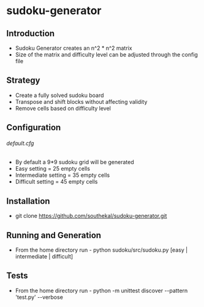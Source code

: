 # sudoku-generator

## Introduction
* Sudoku Generator creates an n^2 * n^2 matrix
* Size of the matrix and difficulty level can be adjusted through the config file

## Strategy
* Create a fully solved sudoku board
* Transpose and shift blocks without affecting validity
* Remove cells based on difficulty level

## Configuration
###### default.cfg
* By default a 9*9 sudoku grid will be generated
* Easy setting = 25 empty cells
* Intermediate setting = 35 empty cells
* Difficult setting = 45 empty cells

## Installation
* git clone https://github.com/southekal/sudoku-generator.git

## Running and Generation
* From the home directory run - python sudoku/src/sudoku.py [easy | intermediate | difficult]

## Tests
* From the home directory run - python -m unittest discover --pattern 'test.py'  --verbose





